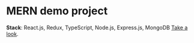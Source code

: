 # MERN demo project 
**Stack**: React.js, Redux, TypeScript, Node.js, Express.js, MongoDB
[Take a look](http://antsiferov-transactions.vercel.app).
